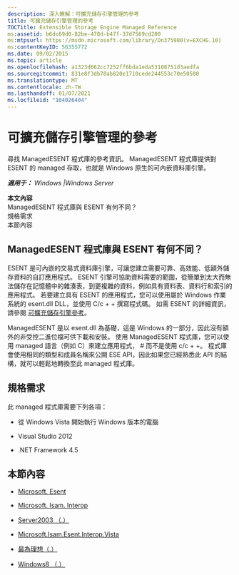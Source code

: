 ```yaml
---
description: 深入瞭解：可擴充儲存引擎管理的參考
title: 可擴充儲存引擎管理的參考
TOCTitle: Extensible Storage Engine Managed Reference
ms:assetid: b6dc69d0-82be-478d-b47f-37d7569cd200
ms:mtpsurl: https://msdn.microsoft.com/library/Dn375980(v=EXCHG.10)
ms:contentKeyID: 56355772
ms.date: 09/02/2015
ms.topic: article
ms.openlocfilehash: a1323d662cc7252ff6bda1eda53108751d3aedfa
ms.sourcegitcommit: 831e8f3db78ab820e1710cede244553c70e50500
ms.translationtype: MT
ms.contentlocale: zh-TW
ms.lasthandoff: 01/07/2021
ms.locfileid: "104026404"
---
```

# <a name="extensible-storage-engine-managed-reference"></a>可擴充儲存引擎管理的參考

尋找 ManagedESENT 程式庫的參考資訊。 ManagedESENT 程式庫提供對 ESENT 的 managed 存取，也就是 Windows 原生的可內嵌資料庫引擎。


_**適用于：** Windows |Windows Server_

**本文內容**  
ManagedESENT 程式庫與 ESENT 有何不同？  
規格需求  
本節內容  

## <a name="how-is-the-managedesent-library-different-than-esent"></a>ManagedESENT 程式庫與 ESENT 有何不同？

ESENT 是可內嵌的交易式資料庫引擎，可讓您建立需要可靠、高效能、低額外儲存資料的自訂應用程式。 ESENT 引擎可協助資料需要的範圍，從簡單到太大而無法儲存在記憶體中的雜湊表，到更複雜的資料，例如具有資料表、資料行和索引的應用程式。 若要建立具有 ESENT 的應用程式，您可以使用屬於 Windows 作業系統的 esent.dll DLL，並使用 C/c + + 撰寫程式碼。 如需 ESENT 的詳細資訊，請參閱 [可擴充儲存引擎參考](./extensible-storage-engine-reference.md)。

ManagedESENT 是以 esent.dll 為基礎，這是 Windows 的一部分，因此沒有額外的非受控二進位檔可供下載和安裝。 使用 ManagedESENT 程式庫，您可以使用 managed 語言（例如 C）來建立應用程式， \# 而不是使用 c/c + +。 程式庫會使用相同的類型和成員名稱來公開 ESE API，因此如果您已經熟悉此 API 的結構，就可以輕鬆地轉換至此 managed 程式庫。

## <a name="requirements"></a>規格需求

此 managed 程式庫需要下列各項：

  - 從 Windows Vista 開始執行 Windows 版本的電腦

  - Visual Studio 2012

  - .NET Framework 4.5

## <a name="in-this-section"></a>本節內容

  - [Microsoft. Esent](./microsoft.isam.esent-namespace.md)

  - [Microsoft. Isam. Interop](./microsoft.isam.esent.interop-namespace.md)

  - [Server2003 （.）](./microsoft.isam.esent.interop.server2003-namespace.md)

  - [Microsoft.Isam.Esent.Interop.Vista](./microsoft.isam.esent.interop.vista-namespace.md)

  - [最為理想（.）](./microsoft.isam.esent.interop.windows7-namespace.md)

  - [Windows8 （.）](./microsoft.isam.esent.interop.windows8-namespace.md)
